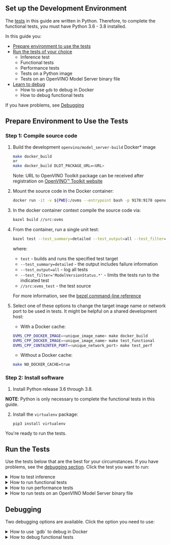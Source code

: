 ## Set up the Development Environment

The [tests](#run-the-tests) in this guide are written in Python. Therefore, to complete the functional tests, you must have Python 3.6 - 3.8 installed. 

In this guide you:

* <a href="#test-prep">Prepare environment to use the tests</a>
* <a href="#test-run">Run the tests of your choice</a>
	* Inference test
	* Functional tests
	* Performance tests
	* Tests on a Python image
	* Tests on an OpenVINO Model Server binary file
* <a href="#debug">Learn to debug</a>
	* How to use `gdb` to debug in Docker
	* How to debug functional tests
	
If you have problems, see <a href="#debug">Debugging</a>

## Prepare Environment to Use the Tests <a name="test-prep"></a>

### Step 1: Compile source code
1. Build the development `openvino/model_server-build` Docker* image
   ```bash
   make docker_build 
   or
   make docker_build DLDT_PACKAGE_URL=<URL>
   ```
   Note: URL to OpenVINO Toolkit package can be received after registration on [OpenVINO™ Toolkit website](https://software.intel.com/en-us/openvino-toolkit/choose-download)
   
2. Mount the source code in the Docker container:
	```bash
	docker run -it -v ${PWD}:/ovms --entrypoint bash -p 9178:9178 openvino/model_server-build:latest 
	```

3. In the docker container context compile the source code via:
	```bash
	bazel build //src:ovms
	```

4. From the container, run a single unit test:
	```bash
	bazel test --test_summary=detailed --test_output=all --test_filter='ModelVersionStatus.*' //src:ovms_test
	```

	where:

	* `test` - builds and runs the specified test target
	* `--test_summary=detailed` - the output includes failure information 
	* `--test_output=all` - log all tests
	* `--test_filter='ModelVersionStatus.*'` - limits the tests run to the indicated test 
	* `//src:ovms_test` - the test source

	For more information, see the [bezel command-line reference](https://docs.bazel.build/versions/master/command-line-reference.html)
	
5. Select one of these options to change the target image name or network port to be used in tests. It might be helpful on a shared development host:

	* With a Docker cache:
	
	```bash
	OVMS_CPP_DOCKER_IMAGE=<unique_image_name> make docker_build
    OVMS_CPP_DOCKER_IMAGE=<unique_image_name> make test_functional
    OVMS_CPP_CONTAINTER_PORT=<unique_network_port> make test_perf
	```

	* Without a Docker cache:

	```bash
	make NO_DOCKER_CACHE=true
	```


### Step 2: Install software

1. Install Python release 3.6 through 3.8.
 
**NOTE**: Python is only necessary to complete the functional tests in this guide.

2. Install the `virtualenv` package:

	```
	pip3 install virtualenv
	```

You're ready to run the tests. 

## Run the Tests <a name="test-run"></a>

Use the tests below that are the best for your circumstances. If you have problems, see the <a href="#debug">debugging section</a>. Click the test you want to run:

<details><summary>How to test inference</summary>

1. Download an exemplary model [ResNet50-binary model](https://docs.openvinotoolkit.org/latest/omz_models_intel_resnet50_binary_0001_description_resnet50_binary_0001.html):

	```
	tests/performance/download_model.sh
	```

	The script stores the model in the user home folder. 

2. Start OVMS docker container with downloaded model

```bash
docker run -d -v ~/resnet50-binary:/models/resnet50-binary -p 9178:9178 openvino/model_server:latest \
--model_name resnet-binary --model_path /models/resnet50-binary --port 9178
```

3. The grpc client connects to the OpenVINO Model Server service that is running on port 9178.

	```bash
	make venv
	source .venv/bin/activate
    pip3 install -r example_client/client_requirements.txt
	python3 tests/performance/grpc_latency.py --images_numpy_path tests/performance/imgs.npy --labels_numpy_path tests/performance/labels.npy \
	--iteration 1000 --model_name resnet-binary --batchsize 1 --report_every 100 --input_name 0 --output_name 1463 --grpc_port 9178
	```

Where:

* `images_numpy_path tests/performance/imgs.npy` - the path to a numpy array. `imgs.npy` is the numpy array with a batch of input data.
* `labels_numpy_path tests/performance/labels.npy` - include a numpy array  named labels.npy. This array has image classification results with which the test dataset measures accuracy.
* `iteration 1000` - run the data 1000 times
* `batchsize 1` - batch size to be used in the inference request
* `report_every 10` - number of iterations followed by results summary report
* `input_name 0` - name of the deployed model input called "0"
* `output_name 1463` - name of the deployed model output called "1463"

</details>

<details><summary>How to run functional tests</summary>

The functional tests are written in Python. Therefore, to complete the tests in this section, you must have Python 3.6 - 3.8 installed. If you have trouble with these test, see the <a href="#debug">debugging section</a>.

```bash
make test_functional
``` 

Configuration options are:

* `IMAGE` - Docker image name for the tests.
* `TEST_DIR_CACHE` - Location from which models and test data are downloaded.
* `TEST_DIR` - Location to which models and test data are copied during tests.
* `TEST_DIR_CLEANUP` - Set to `True` to remove the directory under `TEST_DIR` after the tests.
* `LOG_LEVEL` - The log level.
* `BUILD_LOGS` - Path to save artifacts.
* `START_CONTAINER_COMMAND` - The command to start the OpeVINO Model Storage container.
* `CONTAINER_LOG_LINE` - The log line in the container that confirms the container started properly.

Add any configuration variables to the command line in this format:

```bash
export IMAGE="openvino/model_server:latest"
```

To make command repetition easier, create and store the configuration options in a file named `user_config.py`. Put this file in the main project directory.

Example:

```bash
os.environ["IMAGE"] = "openvino/model_server"
```
</details>

<details><summary>How to run performance tests</summary>

Automated tests are configured to use the ResNet50 model.    

```bash
make test_perf
Running latency test
[--] Starting iterations
[--] Iteration   100/ 1000; Current latency: 10.52ms; Average latency: 11.35ms
[--] Iteration   200/ 1000; Current latency: 10.99ms; Average latency: 11.03ms
[--] Iteration   300/ 1000; Current latency: 9.60ms; Average latency: 11.02ms
[--] Iteration   400/ 1000; Current latency: 10.20ms; Average latency: 10.93ms
[--] Iteration   500/ 1000; Current latency: 10.45ms; Average latency: 10.84ms
[--] Iteration   600/ 1000; Current latency: 10.70ms; Average latency: 10.82ms
[--] Iteration   700/ 1000; Current latency: 9.47ms; Average latency: 10.88ms
[--] Iteration   800/ 1000; Current latency: 10.70ms; Average latency: 10.83ms
[--] Iteration   900/ 1000; Current latency: 11.09ms; Average latency: 10.85ms
[--] Iterations:  1000; Final average latency: 10.86ms; Classification accuracy: 100.0%
``` 

```bash
make test_throughput
Running throughput test
[25] Starting iterations
[23] Starting iterations
.....
[11] Starting iterations
[24] Iterations:   500; Final average latency: 20.50ms; Classification accuracy: 100.0%
[25] Iterations:   500; Final average latency: 20.81ms; Classification accuracy: 100.0%
[6 ] Iterations:   500; Final average latency: 20.80ms; Classification accuracy: 100.0%
[26] Iterations:   500; Final average latency: 20.80ms; Classification accuracy: 100.0%
...
[11] Iterations:   500; Final average latency: 20.84ms; Classification accuracy: 100.0%

real	0m13.397s
user	1m22.277s
sys	0m39.333s
1076 FPS
``` 
</details>

<details><summary>How to run tests on an OpenVINO Model Server binary file</summary>

To run tests on an OpenVINO Model Server binary file, use export to specify the following variable in `user_config.py` or in the environment. 
Replace `"/home/example_path/ovms/bin/ovms"` with the path to your binary file:

```
os.environ["OVMS_BINARY_PATH"] = "/home/example_path/ovms/bin/ovms"
```

The following command executed in the of OpenVINO Model Server binary file should return paths to the unpacked `lib` directory included in `ovms.tar.gz` (`ovms/bin/./../lib`).
```
ldd ./ovms
```

Otherwise use export to specify the following variable in `user_config.py` file or in the environment:

```
os.environ["LD_LIBRARY_PATH"] = "<path to ovms libraries>"
```

</details>


## Debugging <a name="debug"></a>

Two debugging options are available. Click the option you need to use:

<details><summary>How to use `gdb` to debug in Docker</summary>

1. Build a project in a debug mode:
	```
	make docker_build BAZEL_BUILD_TYPE=dbg
	```

2. Run the container:
	```
	docker run -it --cap-add=SYS_PTRACE --security-opt seccomp=unconfined -v ${PWD}:/ovms -p 9178:9178 --entrypoint bash openvino/model_server-build:latest
	```
3.	Recompile the OpenVINO Model Server with debug symbols. For best results use the makefile parameter `BAZEL_BUILD_TYPE=dbg` to also build the dependencies in debug mode:
	```
	[root@72dc3b874772 ovms]# bazel build //src:ovms -c dbg
	[root@72dc3b874772 ovms]# gdb --args ./bazel-bin/src/ovms --model_name resnet --model_path /model
	```

For unit test debugging:
	```
	gdb --args ./bazel-bin/src/./ovms_test --gtest_filter='OvmsConfigTest.emptyInput'
	```

Enable fork follow mode when debugging forking tests:
	```
	# (in gdb cli)
	set follow-fork-mode child
	```
</details>
<details><summary>How to debug functional tests</summary>

Use OpenVINO Model Server build image because it installs the necessary tools.

1. Add the ENTRYPOINT line in Dockerfile.centos to:
	```
	ENTRYPOINT ["/bin/bash", "-c", "sleep 3600; echo 'Server started on port'; sleep 100000"]
	```

2. Build the project in debug mode:
	```
	make docker_build BAZEL_BUILD_TYPE=dbg
	```

3. Open a terminal.

4. Run a test in this terminal. Change `TEST_PATH` to point to the test you want to debug:
	```
	TEST_PATH=tests/functional/test_batching.py::TestBatchModelInference::test_run_inference_rest IMAGE=openvino/model_server-build:latest make test_functional
	```
	
5. Open a second terminal.

6. In this terminal identify the ID/hash of a running Docker container:
	```
	docker ps
	```

7. Use the ID to execute a new bash shell into this container and start gdb. Make sure the parameters you pass to the OpenVINO Model Server match the parameters in the test code:
	```
	docker exec -ti HASH bash
	[root@898d55a2aa56 src]# cd /ovms/bazel-bin/src/ ; gdb --args ./ovms  --model_name age_gender --model_path /opt/ml/age_gender --port 9000 --rest_port 5500 --log_level TRACE
	```

8. Open a third terminal.

9. In this terminal use the Docker container ID/hash to stop the sleep process that is preventing the tests from starting. These tests are waiting for stdout text "Server started on port":
	```
	docker exec -ti HASH bash
	[root@898d55a2aa56 src]# yum install psmisc
	...
	[root@898d55a2aa56 src]# killall sleep
	```

10. Return to the first terminal to debug the test execution.

</details>

